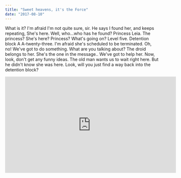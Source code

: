 ```yaml
---
title: "Sweet heavens, it's the Force"
date: "2017-08-10"
---
```


What is it? I'm afraid I'm not quite sure, sir. He says I found her, and keeps repeating, She's here. Well, who...who has he found? Princess Leia. The princess? She's here? Princess? What's going on? Level five. Detention block A A-twenty-three. I'm afraid she's scheduled to be terminated. Oh, no! We've got to do something. What are you talking about? The droid belongs to her. She's the one in the message.. We've got to help her. Now, look, don't get any funny ideas. The old man wants us to wait right here. But he didn't know she was here. Look, will you just find a way back into the detention block?



<iframe width="560" height="315" src="https://www.youtube.com/embed/4n0xNbfJLR8" frameborder="0" allowfullscreen></iframe>

